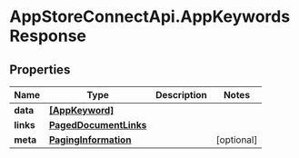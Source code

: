 # AppStoreConnectApi.AppKeywordsResponse

## Properties

Name | Type | Description | Notes
------------ | ------------- | ------------- | -------------
**data** | [**[AppKeyword]**](AppKeyword.md) |  | 
**links** | [**PagedDocumentLinks**](PagedDocumentLinks.md) |  | 
**meta** | [**PagingInformation**](PagingInformation.md) |  | [optional] 


